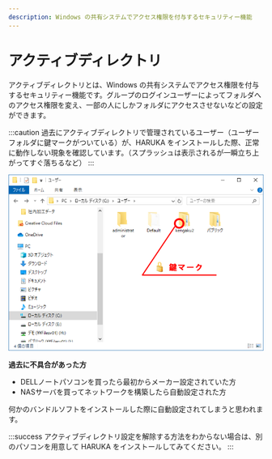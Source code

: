 ```yaml
---
description: Windows の共有システムでアクセス権限を付与するセキュリティー機能
---
```


# アクティブディレクトリ

アクティブディレクトリとは、Windows の共有システムでアクセス権限を付与するセキュリティー機能です。グループのログインユーザーによってフォルダへのアクセス権限を変え、一部の人にしかフォルダにアクセスさせないなどの設定ができます。

:::caution
過去にアクティブディレクトリで管理されているユーザー（ユーザーフォルダに鍵マークがついている）が、HARUKA をインストールした際、正常に動作しない現象を確認しています。（スプラッシュは表示されるが一瞬立ち上がってすぐ落ちるなど）
:::

![](/assets/20191016_01.png)

**過去に不具合があった方**

* DELLノートパソコンを買ったら最初からメーカー設定されていた方
* NASサーバを買ってネットワークを構築したら自動設定された方

何かのバンドルソフトをインストールした際に自動設定されてしまうと思われます。

:::success
アクティブディレクトリ設定を解除する方法をわからない場合は、別のパソコンを用意して HARUKA をインストールしてみてください。
:::
